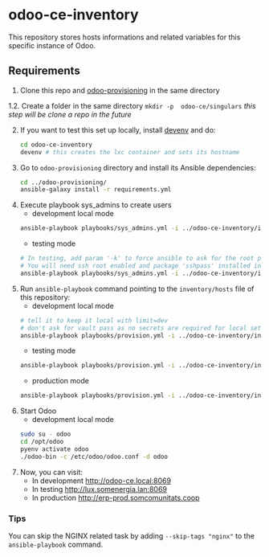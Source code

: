 # odoo-ce-inventory
This repository stores hosts informations and related variables for this specific instance of Odoo.
## Requirements

1. Clone this repo and [odoo-provisioning](https://gitlab.com/coopdevs/odoo-provisioning) in the same directory

1.2. Create a folder in the same directory `mkdir -p  odoo-ce/singulars` _this step will be clone a repo in the future_

2. If you want to test this set up locally, install [devenv](https://github.com/coopdevs/devenv/) and do:
   ```sh
   cd odoo-ce-inventory
   devenv # this creates the lxc container and sets its hostname
   ```
3. Go to `odoo-provisioning` directory and install its Ansible dependencies:
   ```sh
   cd ../odoo-provisioning/
   ansible-galaxy install -r requirements.yml
   ```
4. Execute playbook sys_admins to create users
   * development local mode
    ```sh
    ansible-playbook playbooks/sys_admins.yml -i ../odoo-ce-inventory/inventory/hosts --limit=dev --user=root
    ```
   * testing mode
    ```sh
    # In testing, add param '-k' to force ansible to ask for the root password
    # You will need ssh root enabled and package 'sshpass' installed in your machine
    ansible-playbook playbooks/sys_admins.yml -i ../odoo-ce-inventory/inventory/hosts --limit=testing --user=root -k
    ```
5. Run `ansible-playbook` command pointing to the `inventory/hosts` file of this repository:
   * development local mode
   ```sh
   # tell it to keep it local with limit=dev
   # don't ask for vault pass as no secrets are required for local setups
   ansible-playbook playbooks/provision.yml -i ../odoo-ce-inventory/inventory/hosts --limit=dev
   ```
   * testing mode
   ```sh
   ansible-playbook playbooks/provision.yml -i ../odoo-ce-inventory/inventory/hosts --ask-vault-pass --limit=testing
   ```
   * production mode
   ```sh
   ansible-playbook playbooks/provision.yml -i ../odoo-ce-inventory/inventory/hosts --ask-vault-pass --limit=prod
   ```
6. Start Odoo
   * development local mode
   ```sh
   sudo su - odoo
   cd /opt/odoo
   pyenv activate odoo
   ./odoo-bin -c /etc/odoo/odoo.conf -d odoo
   ```
7. Now, you can visit:
   * In development http://odoo-ce.local:8069
   * In testing http://lux.somenergia.lan:8069
   * In production http://erp-prod.somcomunitats.coop

### Tips
You can skip the NGINX related task by adding `--skip-tags "nginx"` to the
`ansible-playbook` command.
